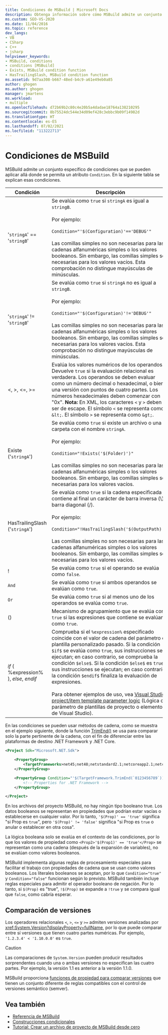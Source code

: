 ```yaml
---
title: Condiciones de MSBuild | Microsoft Docs
description: Obtenga información sobre cómo MSBuild admite un conjunto específico de condiciones que se pueden aplicar allá donde se permita un atributo Condition.
ms.custom: SEO-VS-2020
ms.date: 11/04/2016
ms.topic: reference
dev_langs:
- VB
- CSharp
- C++
- jsharp
helpviewer_keywords:
- MSBuild, conditions
- conditions [MSBuild]
- Exists, MSBuild condition function
- HasTrailingSlash, MSBuild condition function
ms.assetid: 9d7aa308-b667-48ed-b4c9-a61e49eb0a85
author: ghogen
ms.author: ghogen
manager: jmartens
ms.workload:
- multiple
ms.openlocfilehash: d72b69b2c80c4e20b5a4dadae18764a138210295
ms.sourcegitcommit: 8b75524dc544e34d09ef428c3ebbc9b09f14982d
ms.translationtype: HT
ms.contentlocale: es-ES
ms.lasthandoff: 07/02/2021
ms.locfileid: "113222713"
---
```

# <a name="msbuild-conditions"></a>Condiciones de MSBuild

MSBuild admite un conjunto específico de condiciones que se pueden aplicar allá donde se permita un atributo `Condition`. En la siguiente tabla se explican esas condiciones.

|Condición|Descripción|
|---------------|-----------------|
|'`stringA`' == '`stringB`'|Se evalúa como `true` si `stringA` es igual a `stringB`.<br /><br /> Por ejemplo:<br /><br /> `Condition="'$(Configuration)'=='DEBUG'"`<br /><br /> Las comillas simples no son necesarias para las cadenas alfanuméricas simples o los valores booleanos. Sin embargo, las comillas simples son necesarias para los valores vacíos. Esta comprobación no distingue mayúsculas de minúsculas.|
|'`stringA`' != '`stringB`'|Se evalúa como `true` si `stringA` no es igual a `stringB`.<br /><br /> Por ejemplo:<br /><br /> `Condition="'$(Configuration)'!='DEBUG'"`<br /><br /> Las comillas simples no son necesarias para las cadenas alfanuméricas simples o los valores booleanos. Sin embargo, las comillas simples son necesarias para los valores vacíos. Esta comprobación no distingue mayúsculas de minúsculas.|
|\<, >, \<=, >=|Evalúa los valores numéricos de los operandos. Devuelve `true` si la evaluación relacional es verdadera. Los operandos se deben evaluar como un número decimal o hexadecimal, o bien una versión con puntos de cuatro partes. Los números hexadecimales deben comenzar con "0x". **Nota:**  En XML, los caracteres `<` y `>` deben ser de escape. El símbolo `<` se representa como `&lt;`. El símbolo `>` se representa como `&gt;`.|
|Existe ('`stringA`')|Se evalúa como `true` si existe un archivo o una carpeta con el nombre `stringA`.<br /><br /> Por ejemplo:<br /><br /> `Condition="!Exists('$(Folder)')"`<br /><br /> Las comillas simples no son necesarias para las cadenas alfanuméricas simples o los valores booleanos. Sin embargo, las comillas simples son necesarias para los valores vacíos.|
|HasTrailingSlash ('`stringA`')|Se evalúa como `true` si la cadena especificada contiene al final un carácter de barra inversa (\\) o barra diagonal (/).<br /><br /> Por ejemplo:<br /><br /> `Condition="!HasTrailingSlash('$(OutputPath)')"`<br /><br /> Las comillas simples no son necesarias para las cadenas alfanuméricas simples o los valores booleanos. Sin embargo, las comillas simples son necesarias para los valores vacíos.|
|!|Se evalúa como `true` si el operando se evalúa como `false`.|
|`And`|Se evalúa como `true` si ambos operandos se evalúan como `true`.|
|`Or`|Se evalúa como `true` si al menos uno de los operandos se evalúa como `true`.|
|()|Mecanismo de agrupamiento que se evalúa como `true` si las expresiones que contiene se evalúan como `true`.|
|$if$ ( %expression% ), $else$, $endif$|Comprueba si el `%expression%` especificado coincide con el valor de cadena del parámetro de plantilla personalizado pasado. Si la condición `$if$` se evalúa como `true`, sus instrucciones se ejecutan; en caso contrario, se comprueba la condición `$else$`. Si la condición `$else$` es `true`, sus instrucciones se ejecutan; en caso contrario, la condición `$endif$` finaliza la evaluación de expresiones.<br /><br /> Para obtener ejemplos de uso, vea [Visual Studio project/item template parameter logic](https://stackoverflow.com/questions/6709057/visual-studio-project-item-template-parameter-logic) (Lógica del parámetro de plantillas de proyecto o elemento de Visual Studio).|

En las condiciones se pueden usar métodos de cadena, como se muestra en el ejemplo siguiente, donde la función [TrimEnd()](/dotnet/api/system.string.trimend) se usa para comparar solo la parte pertinente de la cadena, con el fin de diferenciar entre las plataformas de destino .NET Framework y .NET Core.

```xml
<Project Sdk="Microsoft.NET.Sdk">

    <PropertyGroup>
        <TargetFrameworks>net45;net48;netstandard2.1;netcoreapp2.1;netcoreapp3.1</TargetFrameworks>
    </PropertyGroup>

    <PropertyGroup Condition="'$(TargetFramework.TrimEnd(`0123456789`))' == 'net'">
        <!-- Properties for .NET Framework -->
    </PropertyGroup>

</Project>
```

En los archivos del proyecto MSBuild, no hay ningún tipo booleano true. Los datos booleanos se representan en propiedades que podrían estar vacías o establecerse en cualquier valor. Por lo tanto, `'$(Prop)' == 'true'` significa "si Prop es `true`", pero `'$(Prop)' != 'false'` significa "si Prop es `true` o anular o establecer en otra cosa".

La lógica booleana solo se evalúa en el contexto de las condiciones, por lo que los valores de propiedad como `<Prop2>'$(Prop1)' == 'true'</Prop>` se representan como una cadena (después de la expansión de variables), no se evalúan como valores booleanos.  

MSBuild implementa algunas reglas de procesamiento especiales para facilitar el trabajo con propiedades de cadena que se usan como valores booleanos. Los literales booleanos se aceptan, por lo que `Condition="true"` y `Condition="false"` funcionan según lo previsto. MSBuild también incluye reglas especiales para admitir el operador booleano de negación. Por lo tanto, si `$(Prop)` es "true", `!$(Prop)` se expande a `!true` y se compara igual que `false`, como cabría esperar.

## <a name="comparing-versions"></a>Comparación de versiones

Los operadores relacionales `<`, `>`, `<=` y `>=` admiten versiones analizadas por <xref:System.Version?displayProperty=fullName>, por lo que puede comparar entre sí versiones que tienen cuatro partes numéricas. Por ejemplo, `'1.2.3.4' < '1.10.0.0'` es `true`.

> [!CAUTION]
> Las comparaciones de `System.Version` pueden producir resultados sorprendentes cuando una o ambas versiones no especifican las cuatro partes. Por ejemplo, la versión 1.1 es anterior a la versión 1.1.0.

MSBuild proporciona [funciones de propiedad para comparar versiones](property-functions.md#msbuild-version-comparison-functions) que tienen un conjunto diferente de reglas compatibles con el control de versiones semántico (semver).

## <a name="see-also"></a>Vea también

- [Referencia de MSBuild](../msbuild/msbuild-reference.md)
- [Construcciones condicionales](../msbuild/msbuild-conditional-constructs.md)
- [Tutorial: Crear un archivo de proyecto de MSBuild desde cero](../msbuild/walkthrough-creating-an-msbuild-project-file-from-scratch.md)
